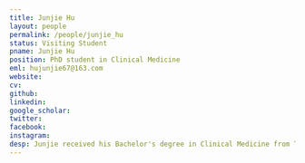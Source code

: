 ```yaml
---
title: Junjie Hu
layout: people
permalink: /people/junjie_hu
status: Visiting Student
pname: Junjie Hu
position: PhD student in Clinical Medicine
eml: hujunjie67@163.com
website: 
cv: 
github: 
linkedin:
google_scholar: 
twitter: 
facebook: 
instagram:
desp: Junjie received his Bachelor's degree in Clinical Medicine from Tongji University in 2019. His Current research is focusing on the transcriptome, genome and proteome of lung cancer.
---
```

